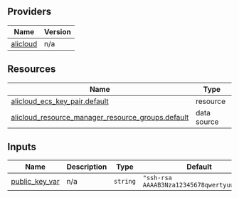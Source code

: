 <!-- BEGIN_TF_DOCS -->
## Providers

| Name | Version |
|------|---------|
| <a name="provider_alicloud"></a> [alicloud](#provider\_alicloud) | n/a |

## Resources

| Name | Type |
|------|------|
| [alicloud_ecs_key_pair.default](https://registry.terraform.io/providers/hashicorp/alicloud/latest/docs/resources/ecs_key_pair) | resource |
| [alicloud_resource_manager_resource_groups.default](https://registry.terraform.io/providers/hashicorp/alicloud/latest/docs/data-sources/resource_manager_resource_groups) | data source |

## Inputs

| Name | Description | Type | Default | Required |
|------|-------------|------|---------|:--------:|
| <a name="input_public_key_var"></a> [public\_key\_var](#input\_public\_key\_var) | n/a | `string` | `"ssh-rsa AAAAB3Nza12345678qwertyuudsfsg"` | no |
<!-- END_TF_DOCS -->    